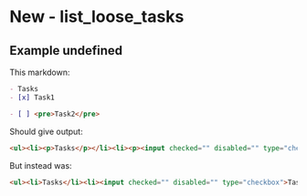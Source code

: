 # New - list_loose_tasks

## Example undefined

This markdown:

```markdown
- Tasks
- [x] Task1

- [ ] <pre>Task2</pre>

```

Should give output:

```html
<ul><li><p>Tasks</p></li><li><p><input checked="" disabled="" type="checkbox">Task1</p></li><li><p><input disabled="" type="checkbox"></p><pre>Task2</pre></li></ul>
```

But instead was:

```html
<ul><li>Tasks</li><li><input checked="" disabled="" type="checkbox">Task1</li></ul><ul><li><input disabled="" type="checkbox"><pre></pre></li></ul>
```
